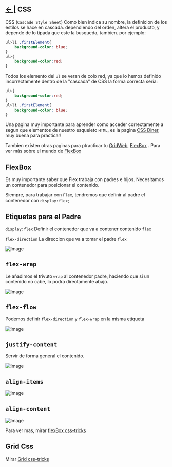 ## [← |](https://github.com/VGamezz19/skylab-curso/blob/dev/course/semana02/)   CSS

CSS (`Cascade Style Sheet`) Como bien indica su nombre, la definicion de los estilos se hace en cascada. dependiendo del orden, altera el producto, y depende de lo tipada que este la busqueda, tambien. por ejemplo:

```css
ul>li .firstElement{
    background-color: blue;
}
ul>{
    background-color:red;
}
```
Todos los elemento del `ul` se veran de colo red, ya que lo hemos definido incorrectamente dentro de la "cascada" de CSS
la forma correcta seria:
```css
ul>{
    background-color:red;
}
ul>li .firstElement{
    background-color: blue;
}
```

Una pagina muy importante para aprender como acceder correctamente a segun que elementos de nuestro esqueleto `HTML`, es la pagina [CSS Diner](http://flukeout.github.io/), muy buena para practicar!

Tambien existen otras paginas para ptracticar tu [GridWeb](http://cssgridgarden.com/#es), [FlexBox](http://flexboxfroggy.com/#es) . Para ver más sobre el mundo de [FlexBox](https://flexbox.io/)

## FlexBox

Es muy importante saber que Flex trabaja con padres e hijos. Necesitamos un contenedor para posicionar el contenido.

Siempre, para trabajar con `Flex`, tendremos que definir al padre el contenedor con `display:flex`;


## Etiquetas para el Padre

`display:flex` Definir el contenedor que va a contener contenido `flex`

`flex-direction` La direccion que va a tomar el padre `flex`

![Image](https://github.com/VGamezz19/skylab-curso/blob/dev/course/semana02/public/flex-direction.png)


## `flex-wrap`

Le añadimos el trivuto `wrap` al contenedor padre, haciendo que si un contenido no cabe, lo podra directamente abajo. 

 ![Image](https://github.com/VGamezz19/skylab-curso/blob/dev/course/semana02/public/flex-wrap.png)   

## `flex-flow`
Podemos definir `flex-direction` y `flex-wrap` en la misma etiqueta

![Image](https://github.com/VGamezz19/skylab-curso/blob/dev/course/semana02/public/flex-flow.png)


## `justify-content`
Servir de forma general el contenido.

![Image](https://github.com/VGamezz19/skylab-curso/blob/dev/course/semana02/public/justify-content.png)
    

## `align-items`
![Image](https://github.com/VGamezz19/skylab-curso/blob/dev/course/semana02/public/align-items.png)
    

## `align-content`
![Image](https://github.com/VGamezz19/skylab-curso/blob/dev/course/semana02/public/align-content.png)

Para ver mas, mirar [flexBox css-tricks](https://css-tricks.com/snippets/css/a-guide-to-flexbox/)
    
## Grid Css

Mirar [Grid css-tricks](https://css-tricks.com/snippets/css/complete-guide-grid/)

